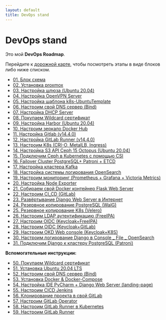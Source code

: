 ```yaml
---
layout: default
title: DevOps stand
---
```


# DevOps stand

Это мой **DevOps Roadmap**.

Перейдите к [дорожной карте](roadmap.html), чтобы посмотреть этапы в виде блоков либо ниже списком.

- [01. Блок схема](01_блок_схема.html)
- [02. Установка proxmox](02_установка_proxmox.html)
- [03. Настройка шлюза (Ubuntu 20.04)](03_Настройка_шлюза_(Ubuntu_20.04).html)
- [04. Настройка OpenVPN Server](04_Настройка_OpenVPN_Server.html)
- [05. Настройка шаблона k8s-UbuntuTemplate](05_Настройка_шаблона_k8s-UbuntuTemplate.html)
- [06. Настроим свой DNS сервер (Bind)](06_Настроим_свой_DNS_сервер_(Bind).html)
- [07. Настройка DHCP Server](07_Настройка_DHCP_Server.html)
- [08. Покупаем Wildcard сертификат](08_Покупаем_Wildcard_сертификат.html)
- [09. Настройка Harbor (Ubuntu 20.04)](09_Настройка_Harbor_(Ubuntu_20.04).html)
- [10. Настроим зеркало Docker Hub](10_Настроим_зеркало_Docker_Hub.html)
- [11. Настройка Gitlab (v14.4.0)](11_Настройка_Gitlab_(v14.4.0).html)
- [12. Настройка GitLab Runner (v14.4.0)](12_Настройка_GitLab_Runner_(v14.4.0).html)
- [13. Настроим K8s (CRI-O, MetalLB, Ingress)](13_Настроим_K8s_(CRI-O,_MetalLB,_Ingress).html)
- [14. Настройка S3 API Ceph 15 Octopus (Ubuntu 20.04)](14_Настройка_S3_API_Ceph_15_Octopus_(Ubuntu_20.04).html)
- [15. Подключим Ceph в Kubernetes с помощью CSI](15_Подключим_Ceph_в_Kubernetes_с_помощью_CSI.html)
- [16. Failover Cluster PostgreSQL+ Patroni + ETCD](16_Failover_Cluster_PostgreSQL+_Patroni_+_ETCD.html)
- [17. Настройка кластера Kafka](17_Настройка_кластера_Kafka.html)
- [18. Настройка системы логирования OpenSearch](18_Настройка_системы_логирования_OpenSearch.html)
- [19. Настроим мониторинг (Prometheus + Grafana + Victoria Metrics)](19_Настроим_мониторинг_(Prometheus_+_Grafana_+_Victoria_Metrics).html)
- [20. Настройка Node Exporter](20_Настройка_Node_Exporter.html)
- [21. Собираем свой Docker контейнер Flask Web Server](21_Собираем_свой_Docker_контейнер_Flask_Web_Server.html)
- [22. Настроим CI_CD (GitLab)](22_Настроим_CI_CD_(GitLab).html)
- [23. Развёртывание Django Web Server в Интернет](23_Развёртывание_Django_Web_Server_в_Интенет.html)
- [24. Резервное копирование PostgreSQL (WalG)](24_Резервное_копирование_РоstgrеSQL_(WalG).html)
- [25. Резервное копирование K8s (Velero)](25_Резервное_копирование_K8s_(Velero).html)
- [26. Настроим LDAP аутентификацию (FreeIPA)](26_Настроим_LDAP_аутентификацию_(FreeIPA).html)
- [27. Настроим OIDC (Keycloak+FreeIPA)](27_Настроим_OIDC_(Keycloak+FreeIPA).html)
- [28. Настроим OIDC (Keycloak+GitLab)](28_Настроим_OIDC_(Keycloak+GitLab).html)
- [29. Настроим OKD Web console (Keycloak+K8S)](29_Настроим_OKD_Web_console_(Keycloak+K8S).html)
- [30. Настроим логирование Django в Console _ File _ OpenSearch](30_Настроим_логирование_Django_в_Console___File___OpenSearch.html)
- [31. Подключим Django к кластеру PostgreSQL (Patroni)](31_Подключим_Django_к_кластеру_PostgreSQL_(Patroni).html)

**Вспомогательные инструкции:**

- [50. Покупаем Wildcard сертификат](50_Покупаем_Wildcard_сертификат.html)
- [51. Установка Ubuntu 20.04 LTS](51_Установка_Ubuntu_20.04_LTS.html)
- [52. Настроим свой DNS сервер (Bind)](52_Настроим_свой_DNS_сервер_(Bind).html)
- [53. Установка Docker & Docker-Compose](53_Установка_Docker_&_Docker-Compose.html)
- [54. Настройка IDE PyCharm + Django Web Server (landing-page)](54_Настройка_IDE_PyCharm_+_Django_Web_Server_(landing-page).html)
- [55. Настроим CICD Jenkins](55_Настроим_CICD_Jenkins.html)
- [56. Клонирование проекта в свой GitLab](56_Клонирование_проекта_в_свой_GitLab.html)
- [57. Настроим GitLab Operator](57_Настроим_GitLab_Operator.html)
- [58. Настроим GitLab Runner в Kubernetes](58_Настроим_GitLab_Runner_в_Kubernetes.html)
- [59. Настроим GitLab Runner](59_Настроим_GitLab_Runner.html)
